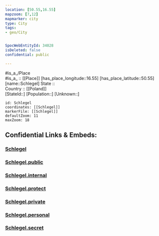 ```yaml
---
location: [50.55,16.55] 
mapzoom: [7,12] 
mapmarker: city 
type: City
tags:
- geo/City


SpocWebEntityId: 34028
isDeleted: false
confidential: public

---
```

#is_a_/Place  
#is_a_ :: [[Place]] 
[has_place_longitude::16.55] 
[has_place_latitude::50.55] 
[name::Schlegel] 
State ::  
Country :: [[Poland]]  
[StateId::] 
[Population::] 
[Unknown::] 


```leaflet
id: Schlegel
coordinates: [[Schlegel]] 
markerFile: [[Schlegel]] 
defaultZoom: 11 
maxZoom: 18
```


## Confidential Links & Embeds: 

### [Schlegel](/_Standards/Earth/Continent/Europe/Europe~East/Poland/Provinces~Poland/Lower_Silesian/City/Schlegel.md) 

### [Schlegel.public](/_public/Earth/Continent/Europe/Europe~East/Poland/Provinces~Poland/Lower_Silesian/City/Schlegel.public.md) 

### [Schlegel.internal](/_internal/Earth/Continent/Europe/Europe~East/Poland/Provinces~Poland/Lower_Silesian/City/Schlegel.internal.md) 

### [Schlegel.protect](/_protect/Earth/Continent/Europe/Europe~East/Poland/Provinces~Poland/Lower_Silesian/City/Schlegel.protect.md) 

### [Schlegel.private](/_private/Earth/Continent/Europe/Europe~East/Poland/Provinces~Poland/Lower_Silesian/City/Schlegel.private.md) 

### [Schlegel.personal](/_personal/Earth/Continent/Europe/Europe~East/Poland/Provinces~Poland/Lower_Silesian/City/Schlegel.personal.md) 

### [Schlegel.secret](/_secret/Earth/Continent/Europe/Europe~East/Poland/Provinces~Poland/Lower_Silesian/City/Schlegel.secret.md)

